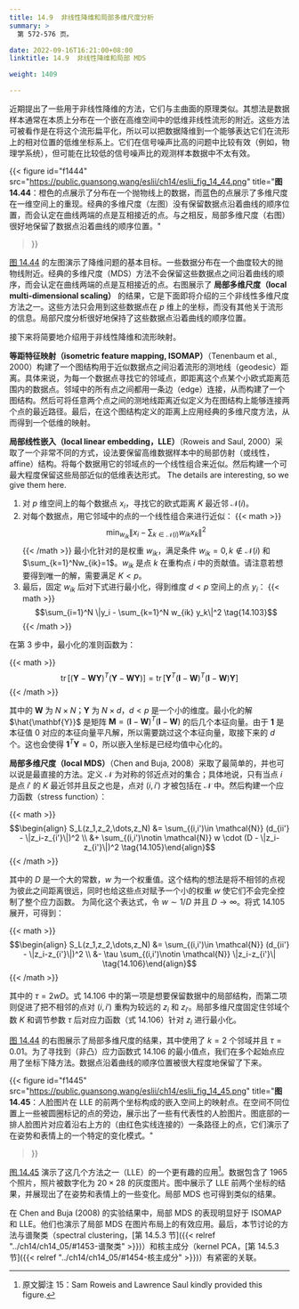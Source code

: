 ```yaml
---
title: 14.9  非线性降维和局部多维尺度分析
summary: >
  第 572-576 页。

date: 2022-09-16T16:21:00+08:00
linktitle: 14.9  非线性降维和局部 MDS

weight: 1409

---
```


近期提出了一些用于非线性降维的方法，它们与主曲面的原理类似。其想法是数据样本通常在本质上分布在一个嵌在高维空间中的低维非线性流形的附近。这些方法可被看作是在将这个流形扁平化，所以可以把数据降维到一个能够表达它们在流形上的相对位置的低维坐标系上。它们在信号噪声比高的问题中比较有效（例如，物理学系统），但可能在比较低的信号噪声比的观测样本数据中不太有效。

{{< figure
  id="f1444"
  src="https://public.guansong.wang/eslii/ch14/eslii_fig_14_44.png"
  title="**图 14.44**：橙色的点展示了分布在一个抛物线上的数据，而蓝色的点展示了多维尺度在一维空间上的重现。经典的多维尺度（左图）没有保留数据点沿着曲线的顺序位置，而会认定在曲线两端的点是互相接近的点。与之相反，局部多维尺度（右图）很好地保留了数据点沿着曲线的顺序位置。"
>}}

[图 14.44](#figure-f1444) 的左图演示了降维问题的基本目标。一些数据分布在一个曲度较大的抛物线附近。经典的多维尺度（MDS）方法不会保留这些数据点之间沿着曲线的顺序，而会认定在曲线两端的点是互相接近的点。右图展示了 **局部多维尺度（local multi-dimensional scaling）** 的结果，它是下面即将介绍的三个非线性多维尺度方法之一。这些方法只会用到这些数据点在 $p$ 维上的坐标，而没有其他关于流形的信息。局部尺度分析很好地保持了这些数据点沿着曲线的顺序位置。

接下来将简要地介绍用于非线性降维和流形映射。

**等距特征映射（isometric feature mapping, ISOMAP）**（Tenenbaum et al., 2000）构建了一个图结构用于近似数据点之间沿着流形的测地线（geodesic）距离。具体来说，为每一个数据点寻找它的邻域点，即距离这个点某个小欧式距离范围内的数据点。邻域中的所有点之间都用一条边（edge）连接，从而构建了一个图结构。然后可将任意两个点之间的测地线距离近似定义为在图结构上能够连接两个点的最近路径。最后，在这个图结构定义的距离上应用经典的多维尺度方法，从而得到一个低维的映射。

**局部线性嵌入（local linear embedding，LLE）**（Roweis and Saul, 2000）采取了一个非常不同的方式，设法要保留高维数据样本中的局部仿射（或线性，affine）结构。将每个数据用它的邻域点的一个线性组合来近似。然后构建一个可最大程度保留这些局部近似的低维表达形式。
The details are interesting, so we give them here.

1. 对 $p$ 维空间上的每个数据点 $x_i$，寻找它的欧式距离 $K$ 最近邻 $\mathcal{N}(i)$。
2. 对每个数据点，用它邻域中的点的一个线性组合来进行近似：
   {{< math >}}
   $$\min_{w_{ik}} \|x_i - \sum_{k\in\mathcal{N}(i)} w_{ik} x_k\|^2 \tag{14.102}$$
   {{< /math >}}
   最小化针对的是权重 $w_{ik}$，满足条件 $w_{ik}=0,k\notin\mathcal{N}(i)$ 和 $\sum_{k=1}^Nw_{ik}=1$。$w_{ik}$ 是点 $k$ 在重构点 $i$ 中的贡献值。请注意若想要得到唯一的解，需要满足 $K<p$。
3. 最后，固定 $w_{ik}$ 后对下式进行最小化，得到维度 $d<p$ 空间上的点 $y_i$：
   {{< math >}}
   $$\sum_{i=1}^N \|y_i - \sum_{k=1}^N w_{ik} y_k\|^2 \tag{14.103}$$
   {{< /math >}}

在第 3 步中，最小化的准则函数为：

{{< math >}}
$$\operatorname{tr}[
  (\mathbf{Y}-\mathbf{W}\mathbf{Y})^T(\mathbf{Y}-\mathbf{W}\mathbf{Y})]
= \operatorname{tr}[
  \mathbf{Y}^T(\mathbf{I}-\mathbf{W})^T(\mathbf{I}-\mathbf{W})\mathbf{Y}
]$$
$$\tag{14.104}$$
{{< /math >}}

其中的 $\mathbf{W}$ 为 $N\times N$；$\mathbf{Y}$ 为 $N\times d$，$d<p$ 是一个小的维度。最小化的解 $\hat{\mathbf{Y}}$ 是矩阵 $\mathbf{M}=(\mathbf{I}-\mathbf{W})^T(\mathbf{I}-\mathbf{W})$ 的后几个本征向量。由于 $\mathbf{1}$ 是本征值 0 对应的本征向量平凡解，所以需要跳过这个本征向量，取接下来的 $d$ 个。这也会使得 $\mathbf{1}^T\mathbf{Y}=0$，所以嵌入坐标是已经均值中心化的。

**局部多维尺度（local MDS）**（Chen and Buja, 2008）采取了最简单的，并也可以说是最直接的方法。定义 $\mathcal{N}$ 为对称的邻近点对的集合；具体地说，只有当点 $i$ 是点 $i'$ 的 $K$ 最近邻并且反之也是，点对 $(i,i')$ 才被包括在 $\mathcal{N}$ 中。然后构建一个应力函数（stress function）：

{{< math >}}
$$\begin{align}
S_L(z_1,z_2,\dots,z_N)
&= \sum_{(i,i')\in \mathcal{N}} (d_{ii'} - \|z_i-z_{i'}\|)^2 \\
&+ \sum_{(i,i')\notin \mathcal{N}} w \cdot (D - \|z_i-z_{i'}\|)^2
\tag{14.105}\end{align}$$
{{< /math >}}

其中的 $D$ 是一个大的常数，$w$ 为一个权重值。这个结构的想法是将不相邻的点视为彼此之间距离很远，同时也给这些点对赋予一个小的权重 $w$ 使它们不会完全控制了整个应力函数。
为简化这个表达式，令 $w\sim1/D$ 并且 $D\to\infty$。将式 14.105 展开，可得到：

{{< math >}}
$$\begin{align} S_L(z_1,z_2,\dots,z_N)
&= \sum_{(i,i')\in \mathcal{N}} (d_{ii'} - \|z_i-z_{i'}\|)^2 \\
&- \tau \sum_{(i,i')\notin \mathcal{N}} \|z_i-z_{i'}\|
\tag{14.106}\end{align}$$
{{< /math >}}

其中的 $\tau=2wD$。式 14.106 中的第一项是想要保留数据中的局部结构，而第二项则促进了把不相邻的点对 $(i,i')$ 重构为较远的 $z_i$ 和 $z_{i'}$。局部多维尺度固定住邻域个数 $K$ 和调节参数 $\tau$ 后对应力函数（式 14.106）针对 $z_i$ 进行最小化。

[图 14.44](#figure-f1444) 的右图展示了局部多维尺度的结果，其中使用了 $k=2$ 个邻域并且 $\tau=0.01$。为了寻找到（非凸）应力函数式 14.106 的最小值点，我们在多个起始点应用了坐标下降方法。数据点沿着曲线的顺序位置被很大程度地保留了下来。

{{< figure
  id="f1445"
  src="https://public.guansong.wang/eslii/ch14/eslii_fig_14_45.png"
  title="**图 14.45**：人脸图片在 LLE 的前两个坐标构成的嵌入空间上的映射点。在空间不同位置上一些被圆圈标记的点的旁边，展示出了一些有代表性的人脸图片。图底部的一排人脸图片对应着沿右上方的（由红色实线连接的）一条路径上的点，它们演示了在姿势和表情上的一个特定的变化模式。"
>}}

[图 14.45](#figure-f1445) 演示了这几个方法之一（LLE）的一个更有趣的应用[^1]。数据包含了 1965 个照片，照片被数字化为 $20\times28$ 的灰度图片。图中展示了 LLE 前两个坐标的结果，并展现出了在姿势和表情上的一些变化。局部 MDS 也可得到类似的结果。

在 Chen and Buja (2008) 的实验结果中，局部 MDS 的表现明显好于 ISOMAP 和 LLE。他们也演示了局部 MDS 在图片布局上的有效应用。最后，本节讨论的方法与谱聚类（spectral clustering，[第 14.5.3 节]({{< relref "../ch14/ch14_05/#1453-谱聚类" >}})）和核主成分（kernel PCA，[第 14.5.3 节]({{< relref "../ch14/ch14_05/#1454-核主成分" >}})）有紧密的关联。

[^1]: 原文脚注 15：Sam Roweis and Lawrence Saul kindly provided this figure.
